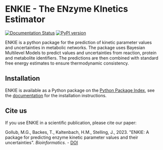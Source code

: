 # ENKIE - The ENzyme KInetics Estimator
[![Documentation Status](https://readthedocs.org/projects/enkie/badge/?version=latest)](https://enkie.readthedocs.io/en/latest/?badge=latest)
[![PyPI version](https://badge.fury.io/py/enkie.svg)](https://badge.fury.io/py/enkie)

ENKIE is a python package for the prediction of kinetic parameter values and
uncertainties in metabolic networks. The package uses Bayesian Multilevel Models to
predict values and uncertainties from reaction, protein and metabolite identifiers. The
predictions are then combined with standard free energy estimates to ensure
thermodynamic consistency.

## Installation

ENKIE is available as a Python package on the [Python Package
Index](https://pypi.org/project/enkie/), see the
[documentation](https://enkie.readthedocs.io/en/latest/getting_started.html)
for the installation instructions.

## Cite us

If you use ENKIE in a scientific publication, please cite our paper: 

Gollub, M.G., Backes, T., Kaltenbach, H.M., Stelling, J., 2023. "ENKIE: A package for
predicting enzyme kinetic parameter values and their uncertainties". *Bioinformatics*. -
[DOI](https://doi.org/10.1093/bioinformatics/btae652)